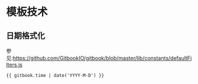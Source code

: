# 模板技术

## 日期格式化

参见:https://github.com/GitbookIO/gitbook/blob/master/lib/constants/defaultFilters.js

```
{{ gitbook.time | date('YYYY-M-D') }}
```
